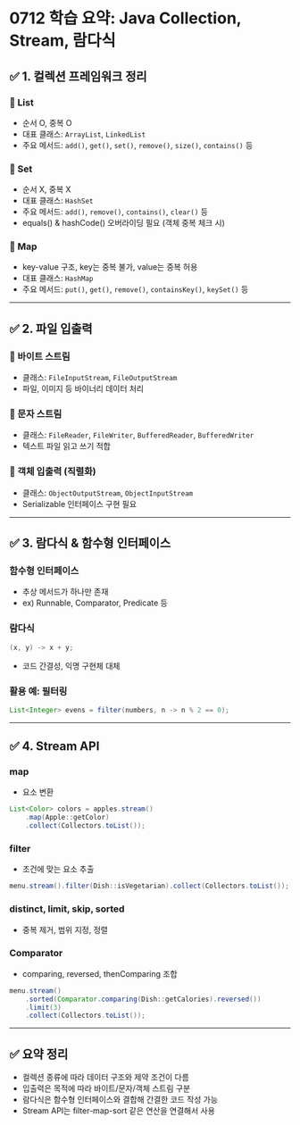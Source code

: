 # 0712 학습 요약: Java Collection, Stream, 람다식

## ✅ 1. 컬렉션 프레임워크 정리

### 📌 List

* 순서 O, 중복 O
* 대표 클래스: `ArrayList`, `LinkedList`
* 주요 메서드: `add()`, `get()`, `set()`, `remove()`, `size()`, `contains()` 등

### 📌 Set

* 순서 X, 중복 X
* 대표 클래스: `HashSet`
* 주요 메서드: `add()`, `remove()`, `contains()`, `clear()` 등
* equals() & hashCode() 오버라이딩 필요 (객체 중복 체크 시)

### 📌 Map

* key-value 구조, key는 중복 불가, value는 중복 허용
* 대표 클래스: `HashMap`
* 주요 메서드: `put()`, `get()`, `remove()`, `containsKey()`, `keySet()` 등

---

## ✅ 2. 파일 입출력

### 📎 바이트 스트림

* 클래스: `FileInputStream`, `FileOutputStream`
* 파일, 이미지 등 바이너리 데이터 처리

### 📎 문자 스트림

* 클래스: `FileReader`, `FileWriter`, `BufferedReader`, `BufferedWriter`
* 텍스트 파일 읽고 쓰기 적합

### 📎 객체 입출력 (직렬화)

* 클래스: `ObjectOutputStream`, `ObjectInputStream`
* Serializable 인터페이스 구현 필요

---

## ✅ 3. 람다식 & 함수형 인터페이스

### 함수형 인터페이스

* 추상 메서드가 하나만 존재
* ex) Runnable, Comparator, Predicate 등

### 람다식

```java
(x, y) -> x + y;
```

* 코드 간결성, 익명 구현체 대체

### 활용 예: 필터링

```java
List<Integer> evens = filter(numbers, n -> n % 2 == 0);
```

---

## ✅ 4. Stream API

### map

* 요소 변환

```java
List<Color> colors = apples.stream()
    .map(Apple::getColor)
    .collect(Collectors.toList());
```

### filter

* 조건에 맞는 요소 추출

```java
menu.stream().filter(Dish::isVegetarian).collect(Collectors.toList());
```

### distinct, limit, skip, sorted

* 중복 제거, 범위 지정, 정렬

### Comparator

* comparing, reversed, thenComparing 조합

```java
menu.stream()
    .sorted(Comparator.comparing(Dish::getCalories).reversed())
    .limit(3)
    .collect(Collectors.toList());
```

---

## ✅ 요약 정리

* 컬렉션 종류에 따라 데이터 구조와 제약 조건이 다름
* 입출력은 목적에 따라 바이트/문자/객체 스트림 구분
* 람다식은 함수형 인터페이스와 결합해 간결한 코드 작성 가능
* Stream API는 filter-map-sort 같은 연산을 연결해서 사용
